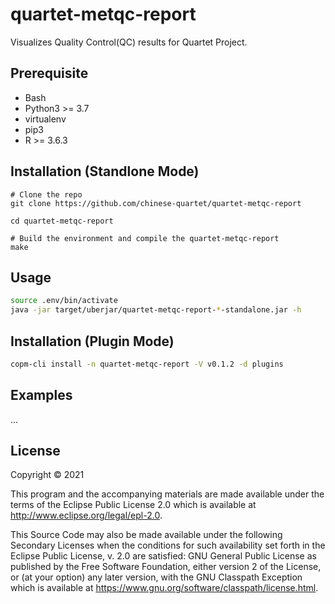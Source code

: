 # quartet-metqc-report

Visualizes Quality Control(QC) results for Quartet Project.

## Prerequisite

- Bash
- Python3 >= 3.7
- virtualenv
- pip3
- R >= 3.6.3

## Installation (Standlone Mode)

```
# Clone the repo
git clone https://github.com/chinese-quartet/quartet-metqc-report

cd quartet-metqc-report

# Build the environment and compile the quartet-metqc-report
make
```

## Usage

```bash
source .env/bin/activate
java -jar target/uberjar/quartet-metqc-report-*-standalone.jar -h
```

## Installation (Plugin Mode)

```bash
copm-cli install -n quartet-metqc-report -V v0.1.2 -d plugins
```

## Examples

...

## License

Copyright © 2021

This program and the accompanying materials are made available under the
terms of the Eclipse Public License 2.0 which is available at
http://www.eclipse.org/legal/epl-2.0.

This Source Code may also be made available under the following Secondary
Licenses when the conditions for such availability set forth in the Eclipse
Public License, v. 2.0 are satisfied: GNU General Public License as published by
the Free Software Foundation, either version 2 of the License, or (at your
option) any later version, with the GNU Classpath Exception which is available
at https://www.gnu.org/software/classpath/license.html.

